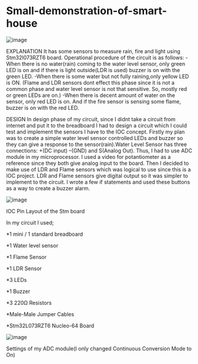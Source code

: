 # Small-demonstration-of-smart-house
![image](https://user-images.githubusercontent.com/72800099/226204231-a6c669b9-d6dc-4f43-a560-08d24ec828a7.png)

EXPLANATION
It has some sensors to measure rain, fire and light using Stm32l073RZT6 board.
Operational procedure of the circuit is as follows:
-When there is no water(rain) coming to the water level sensor, only green LED 
is on and if there is light outside(LDR is used) buzzer is on with the green LED.
-When there is some water but not fully raining,only yellow LED is ON. (Flame 
and LDR sensors dont effect this phase since it is not a common phase and water 
level sensor is not that sensitive. So, mostly red or green LEDs are on.)
-When there is decent amount of water on the sensor, only red LED is on. And if 
the fire sensor is sensing some flame, buzzer is on with the red LED.


DESIGN
In design phase of my circuit, since I didnt take a circuit from internet and put it 
to the breadboard I had to design a circuit which I could test and implement the 
sensors I have to the IOC concept. Firstly my plan was to create a simple water 
level sensor controlled LEDs and buzzer so they can give a response to the
sensor(rain).Water Level Sensor has three connections: +(DC input) –(GND) 
and S(Analog Out). Thus, I had to use ADC module in my microprocessor. I 
used a video for potantiometer as a reference since they both give analog input 
to the board. Then I decided to make use of LDR and Flame sensors which was 
logical to use since this is a IOC project. LDR and Flame sensors give digital 
output so it was simpler to implement to the circuit. I wrote a few if statements 
and used these buttons as a way to create a buzzer alarm.

![image](https://user-images.githubusercontent.com/72800099/226204462-d69fba69-724f-44a3-8492-a30f54ce65d6.png)

IOC Pin Layout of the Stm board

In my circuit I used;

*1 mini / 1 standard breadboard

*1 Water level sensor

*1 Flame Sensor

*1 LDR Sensor

*3 LEDs

*1 Buzzer

*3 220Ω Resistors

*Male-Male Jumper Cables

*Stm32L073RZT6 Nucleo-64 Board

![image](https://user-images.githubusercontent.com/72800099/226204317-ab5cc3ac-5dcc-4a02-8c33-de29a201a6f9.png)

Settings of my ADC module(I only changed Continuous Conversion Mode to On)



